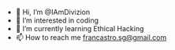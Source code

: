 - 👋 Hi, I’m @IAmDivizion
- 👀 I’m interested in coding
- 🌱 I’m currently learning Ethical Hacking
- 📫 How to reach me francastro.sg@gmail.com

<!---
IAmDivizion/IAmDivizion is a ✨ special ✨ repository because its `README.md` (this file) appears on your GitHub profile.
You can click the Preview link to take a look at your changes.
--->
